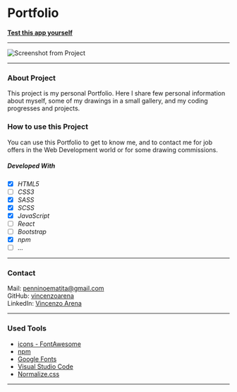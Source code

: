 # Portfolio

**[Test this app yourself](https://vincenzoarena.github.io/portfolio/)**

---

![Screenshot from Project](./images/my-portfolio.png)

---

### About Project

This project is my personal Portfolio. Here I share few personal information about myself, some of my drawings in a small gallery, and my coding progresses and projects.

### How to use this Project

You can use this Portfolio to get to know me, and to contact me for job offers in the Web Development world or for some drawing commissions.

##### Developed With

- [x] _HTML5_
- [ ] _CSS3_
- [x] _SASS_
- [x] _SCSS_
- [x] _JavaScript_
- [ ] _React_
- [ ] _Bootstrap_
- [x] _npm_
- [ ] _..._

---

### Contact

Mail: <penninoematita@gmail.com><br>
GitHub: [vincenzoarena](https://github.com/vincenzoarena)<br>
LinkedIn: [Vincenzo Arena](https://www.linkedin.com/in/vincenzo-arena-032a064b/)

---

### Used Tools

- [icons - FontAwesome](https://fontawesome.com/)
- [npm](https://www.npmjs.com/)
- [Google Fonts](https://fonts.google.com/)
- [Visual Studio Code](https://code.visualstudio.com/)
- [Normalize.css](https://necolas.github.io/normalize.css/)

---